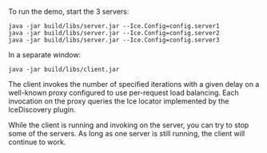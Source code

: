 To run the demo, start the 3 servers:

```
java -jar build/libs/server.jar --Ice.Config=config.server1
java -jar build/libs/server.jar --Ice.Config=config.server2
java -jar build/libs/server.jar --Ice.Config=config.server3
```

In a separate window:

```
java -jar build/libs/client.jar
```

The client invokes the number of specified iterations with a given
delay on a well-known proxy configured to use per-request load
balancing. Each invocation on the proxy queries the Ice locator
implemented by the IceDiscovery plugin.

While the client is running and invoking on the server, you can try to
stop some of the servers. As long as one server is still running, the
client will continue to work.
